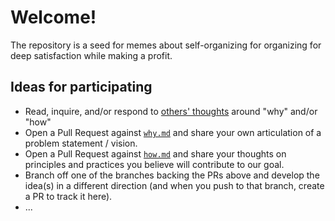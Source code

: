 # Welcome!

The repository is a seed for memes about self-organizing for organizing for deep satisfaction while making a profit.

## Ideas for participating

- Read, inquire, and/or respond to [others' thoughts](https://github.com/jtigger/imagining-for-humanity/pulls) around "why" and/or "how"
- Open a Pull Request against [`why.md`](why.md) and share your own articulation of a problem statement / vision.
- Open a Pull Request against [`how.md`](how.md) and share your thoughts on principles and practices you believe will contribute to our goal.
- Branch off one of the branches backing the PRs above and develop the idea(s) in a different direction (and when you push to that branch, create a PR to track it here).
- ...

